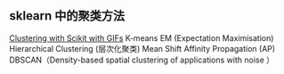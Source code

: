 ## sklearn 中的聚类方法
[Clustering with Scikit with GIFs](https://dashee87.github.io/data%20science/general/Clustering-with-Scikit-with-GIFs/)
K-means
EM (Expectation Maximisation)
Hierarchical Clustering (层次化聚类)
Mean Shift
Affinity Propagation (AP)
DBSCAN（Density-based spatial clustering of applications with noise ）
